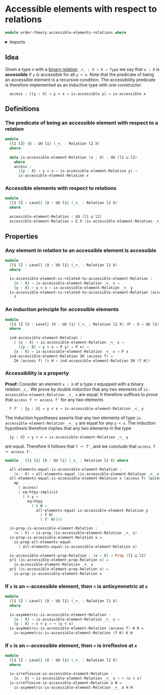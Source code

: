 # Accessible elements with respect to relations

```agda
module order-theory.accessible-elements-relations where
```

<details><summary>Imports</summary>

```agda
open import foundation.action-on-identifications-functions
open import foundation.binary-relations
open import foundation.dependent-pair-types
open import foundation.function-extensionality
open import foundation.universe-levels

open import foundation-core.function-types
open import foundation-core.negation
open import foundation-core.propositions
```

</details>

## Idea

Given a type `X` with a [binary relation](foundation.binary-relations.md) `_<_ : X → X → Type` we say that `x : X`
is **accessible** if `y` is accessible for all `y < x`. Note that the predicate of being an accessible element is a recursive condition. The accessibility predicate is therefore implemented as an inductive type with one constructor:

```text
  access : ((y : X) → y < x → is-accessible y) → is-accessible x
```

## Definitions

### The predicate of being an accessible element with respect to a relation

```agda
module _
  {l1 l2} {X : UU l1} (_<_ : Relation l2 X)
  where
  
  data is-accessible-element-Relation (x : X) : UU (l1 ⊔ l2)
    where
    access :
      ({y : X} → y < x → is-accessible-element-Relation y) →
      is-accessible-element-Relation x
```

### Accessible elements with respect to relations

```agda
module _
  {l1 l2 : Level} {X : UU l1} (_<_ : Relation l2 X)
  where
  
  accessible-element-Relation : UU (l1 ⊔ l2)
  accessible-element-Relation = Σ X (is-accessible-element-Relation _<_)
```

## Properties

### Any element in relation to an accessible element is accessible

```agda
module _
  {l1 l2 : Level} {X : UU l1} (_<_ : Relation l2 X)
  where

  is-accessible-element-is-related-to-accessible-element-Relation :
    {x : X} → is-accessible-element-Relation _<_ x →
    {y : X} → y < x → is-accessible-element-Relation _<_ y
  is-accessible-element-is-related-to-accessible-element-Relation (access f) =
    f
```

### An induction principle for accessible elements

```agda
module _
  {l1 l2 l3 : Level} {X : UU l1} (_<_ : Relation l2 X) (P : X → UU l3)
  where
  
  ind-accessible-element-Relation :
    ( {x : X} → is-accessible-element-Relation _<_ x →
      ({y : X} → y < x → P y) → P x) →
    {x : X} → is-accessible-element-Relation _<_ x → P x
  ind-accessible-element-Relation IH (access f) =
    IH (access f) (λ H → ind-accessible-element-Relation IH (f H))
```

### Accessibility is a property

**Proof:** Consider an element `x : X` of a type `X` equipped with a binary relation `_<_`. We prove by double induction that any two elements of `is-accessible-element-Relation _<_ x` are equal. It therefore suffices to prove that `access f ＝ access f'` for any two elements

```text
  f f' : {y : X} → y < x → is-accessible-element-Relation _<_ y
```

The induction hypotheses asserts that any two elements of type `is-accessible-element-Relation _<_ y` are equal for any `y < x`. The induction hypothesis therefore implies that any two elements in the type

```text
  {y : X} → y < x → is-accessible-element-Relation _<_ y
```

are equal. Therefore it follows that `f ＝ f'`, and we conclude that `access f ＝ access f'`.

```agda
module _ {l1 l2} {X : UU l1} (_<_ : Relation l2 X) where

  all-elements-equal-is-accessible-element-Relation :
    (x : X) → all-elements-equal (is-accessible-element-Relation _<_ x)
  all-elements-equal-is-accessible-element-Relation x (access f) (access f') =
    ap
      ( access)
      ( eq-htpy-implicit
        ( λ y →
          eq-htpy
            ( λ H →
              all-elements-equal-is-accessible-element-Relation y
                ( f H)
                ( f' H))))

  is-prop-is-accessible-element-Relation :
    (x : X) → is-prop (is-accessible-element-Relation _<_ x)
  is-prop-is-accessible-element-Relation x =
    is-prop-all-elements-equal
      ( all-elements-equal-is-accessible-element-Relation x)

  is-accessible-element-prop-Relation : (x : X) → Prop (l1 ⊔ l2)
  pr1 (is-accessible-element-prop-Relation x) =
    is-accessible-element-Relation _<_ x
  pr2 (is-accessible-element-prop-Relation x) =
    is-prop-is-accessible-element-Relation x
```

### If `x` is an `<`-accessible element, then `<` is antisymmetric at `x`

```agda
module _
  {l1 l2 : Level} {X : UU l1} (_<_ : Relation l2 X)
  where
  
  is-asymmetric-is-accessible-element-Relation :
    {x : X} → is-accessible-element-Relation _<_ x →
    {y : X} → x < y → ¬ (y < x)
  is-asymmetric-is-accessible-element-Relation (access f) H K =
    is-asymmetric-is-accessible-element-Relation (f K) K H
```

### If `x` is an `<`-accessible element, then `<` is irreflexive at `x`

```agda
module _
  {l1 l2 : Level} {X : UU l1} (_<_ : Relation l2 X)
  where

  is-irreflexive-is-accessible-element-Relation :
    {x : X} → is-accessible-element-Relation _<_ x → ¬ (x < x)
  is-irreflexive-is-accessible-element-Relation a H =
    is-asymmetric-is-accessible-element-Relation _<_ a H H
```
